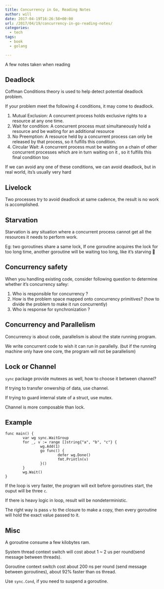 ```yaml
---
title: Concurrency in Go, Reading Notes
author: will
date: 2017-04-19T16:26:58+00:00
url: /2017/04/19/concurrency-in-go-reading-notes/
categories:
  - tech
tags:
  - book
  - golang

---
```

A few notes taken when reading <Concurrency in Go>

<!--more-->

## Deadlock

Coffman Conditions theory is used to help detect potential deadlock problem.

If your problem meet the following 4 conditions, it may come to deadlock.

  1. Mutual Exclusion: A concurrent process holds exclusive rights to a resource at any one time.
  2. Wait for condition: A concurrent process must simultaneously hold a resource and be waiting for an additional resource
  3. No Preemption: A resource held by a concurrent process can only be released by that process, so it fulfills this condition. 
  4. Circular Wait: A concurrent process must be waiting on a chain of other concurrent processes which are in turn waiting on it , so it fulfills this final condition too

If we can avoid any one of these conditions, we can avoid deadlock, but in real world, its&#8217;s usually very hard

## Livelock

Two processes try to avoid deadlock at same cadence, the result is no work is accomplished.

## Starvation

Starvation is any situation where a concurrent process cannot get all the resources it needs to perform work.

Eg: two goroutines share a same lock, If one goroutine acquires the lock for too long time, another goroutine will be waiting too long, like it&#8217;s starving 🙁

## Concurrency safety

When you handling existing code, consider following question to determine whether it&#8217;s concurrency safey:

  1. Who is responsible for concurrency ?
  2. How is the problem space mapped onto concurrency primitives? (how to divide the problem to make it run concurrently)
  3. Who is response for synchronization ?

## Concurrency and Parallelism

Concurrency is about code, parallelism is about the state running program.

We write concurrent code to wish it can run in parallelly. (but if the running machine only have one core, the program will not be parallelism)

## Lock or Channel

`sync` package provide mutexes as well, how to choose it between channel?

If trying to transfer onwership of data, use channel.

If trying to guard internal state of a struct, use mutex.

Channel is more composable than lock.

## Example

    func main() {
            var wg sync.WaitGroup
            for _, v := range []string{"a", "b", "c"} {
                    wg.Add(1)
                    go func() {
                            defer wg.Done()
                            fmt.Println(v)
                    }()
            }
            wg.Wait()
    }
    

If the loop is very faster, the program will exit before goroutines start, the ouput will be three `c`.

If there is heavy logic in loop, result will be nondeterministic.

The right way is pass `v` to the closure to make a copy, then every goroutine will hold the exact value passed to it.

## Misc

A goroutine consume a few kilobytes ram.

System thread context switch will cost about 1 ~ 2 us per round(send message between threads).

Goroutine context switch cost about 200 ns per round (send message between goroutines), about 92% faster than os thread.

Use `sync.Cond`, if you need to suspend a goroutine.
